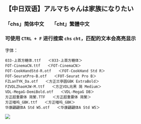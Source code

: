 ## 【中日双语】アルマちゃんは家族になりたい

### 「chs」简体中文　　「cht」繁體中文
### 可使用 `CTRL + F` 进行搜索 `chs` `cht`，匹配的文本会高亮显示

字体：
```
033-上首方糖体.ttf　　＜033-上首方糖体＞
FOT-CinemaCN.ttf　　＜FOT-CinemaCN＞
FOT-CookHandStd-R.otf　　＜FOT-CookHand Std R＞
FOT-SeuratPro-B.otf　　＜FOT-Seurat Pro B＞
FZLanTYK_Da.otf　　＜方正兰亭圆GBK ExtraBold＞
FZVDLZhaoHJW-M.ttf　　＜方正VDL兆黑 简 Medium＞
VDL-MegaG-DemiBold.otf　　＜VDL-MegaG DB＞
方正超重要体 简繁.TTF　　＜方正超重要体 简繁＞
方正喵呜_GBK.ttf　　＜方正喵呜_GBK＞
华康翩翩体A Std W5.otf　　＜华康翩翩体A Std W5＞
```

![](https://pic1.imgdb.cn/item/68e2b38bc5157e1a88598741.jpg)
